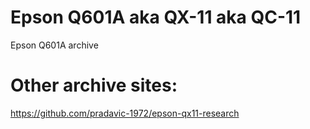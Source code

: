 # Epson Q601A aka QX-11 aka QC-11
Epson Q601A archive





# Other archive sites:
https://github.com/pradavic-1972/epson-qx11-research
